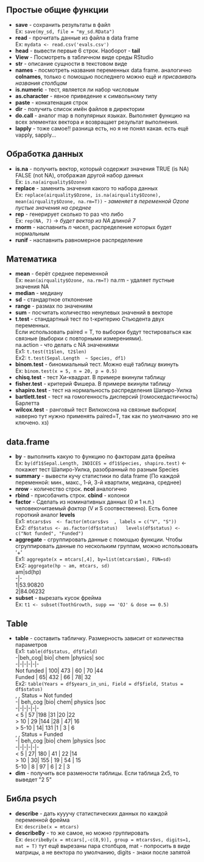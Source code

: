 ## Простые общие функции  
- **save** - сохранить результаты в файл  
Ex: `save(my_sd, file = "my_sd.RData")`  
- **read** - прочитать данные из файла в data frame  
Ex: `mydata <- read.csv('evals.csv')`  
- **head** - вывести первые 6 строк. Наоборот - **tail**  
- **View** - Посмотреть в табличном виде среды RStudio  
- **str** - описание сущности в текстовом виде  
- **names** - посмотреть названия переменных data frame. аналогично **colnames**, только с помощью последнего можно ещё и *присваивать названия столбцам*  
- **is.numeric** - тест, является ли набор числовым  
- **as.character** - явное приведение к символьному типу  
- **paste** - конкатенация строк  
- **dir** - получить список имён файлов в директории  
- **do.call** - аналог map в популярных языках. Выполняет функцию на всех элементах вектора и возвращает результат выполнения.  
- **lapply** - тоже самое!! разница есть, но я не понял какая. есть ещё vapply, sapply...  
## Обработка данных  
- **is.na** - получить вектор, который содержит значения TRUE (is NA) FALSE (not NA), отображая другой набор данных  
Ex: `is.na(airquality$Ozone)`  
- **replace** - заменить значения какого то набора данных   
Ex: `replace(airquality$Ozone, is.na(airquality$Ozone), mean(airquality$Ozone, na.rm=T))` - *заменяет в переменной Ozone пустые значения на среднее*  
- **rep** - генерирует сколько то раз что либо   
Ex: `rep(NA, 7)` -> *будет вектор из NA длиной 7*  
- **rnorm** - наспавнить *n* чисел, распределение которых будет нормальным  
- **runif** - наспавнить равномерное распределение  
## Математика  
- **mean** - берёт среднее переменной  
Ex: `mean(airquality$Ozone, na.rm=T)` na.rm - удаляет пустные значения NA  
- **median** - медиану  
- **sd** - стандартное отклонение  
- **range** - размах по значениям  
- **sum** - посчитать количество ненулевых значений в векторе  
- **t.test** - стандартный тест по t-критерию Стьюдента двух переменных.   
Если использовать paired = T, то выборки будут тестироваться как связные (выборки с повторными измерениями).  
na.action - что делать с NA значениями  
Ex1: `t.test(t1$len, t2$len)`  
Ex2: `t.test(Sepal.Length  ~ Species, df1)`  
- **binom.test** - биномиальный тест. Можно ещё таблицу вкинуть  
Ex: `binom.test(x = 5, n = 20, p = 0.5)`  
- **chisq.test** - тест Хи-квадрат. В примере вкинули таблицу  
- **fisher.test** - критерий Фишера. В примере вкинули таблицу  
- **shapiro.test** - тест на нормальность распределения Шапиро-Уилка  
- **bartlett.test** - тест на гомогенность дисперсий (гомоскедастичность) Барлетта  
- **wilcox.test** -  ранговый тест Вилкоксона на связные выборки( наверно тут нужно применять paired=T, так как по умолчанию это не ключено. хз)  
## data.frame  
- **by** - выполнить какую то функцию по факторам дата фрейма  
Ex: `by(df1$Sepal.Length, INDICES = df1$Species, shapiro.test)` <- покажет тест Шапиро-Уилка, разобранный по разным Species  
- **summary** - вывести кучу статистики по data frame (По каждой переменной: мин., макс., 1-й, 3-й квартили, медиана, среднее)  
- **nrow** - количество строк. **ncol** аналогично  
- **rbind** - присобачить строк. **cbind** - колонки  
- **factor** - Сделать из номинативных данных (0 и 1 н.п.) человекочитаемый *фактор* (V и S соотвественно). Есть более гороткий аналог **levels**   
Ex1: `mtcars$vs  <- factor(mtcars$vs  , labels = c("V", "S"))`  
Ex2: ```df$status <- as.factor(df$status)  
levels(df$status) <- c("Not funded", "Funded")```  
- **aggregate** -  сгруппировать данные с помощью функции. Чтобы сгруппировать данные по нескольким группам, можно использовать '+'  
Ex1: `aggregate(x = mtcars[,4], by=list(mtcars$am), FUN=sd)`  
Ex2: `aggregate(hp ~ am, mtcars, sd)`  
am|sd(hp)  
-|-  
1|53.90820  
2|84.06232  
- **subset** - вырезать кусок фрейма  
Ex: `t1 <- subset(ToothGrowth, supp == 'OJ' & dose == 0.5)`  
## Table  
- **table** - составить табличку. Размерность зависит от количества параметров  
Ex1: `table(df$status, df$field)`    
-|beh_cog| bio| chem |physics| soc  
-|-|-|-|-|-  
Not funded   |  100| 473  | 60    |  70  |44  
Funded        |  65| 432 |  66 |     78|  32  
Ex2: ```table(Years = df$years_in_uni, Field = df$field, Status = df$status)```  
, , Status = Not funded  
-|  beh_cog |bio| chem| physics |soc  
-|-|-|-|-|-  
  < 5      | 57 |198   |31      |20  |22  
\> 10    |  29 |144   |28  |    47|  16  
\> 5-10   |   14| 131    |1      | 3  | 6  
, , Status = Funded  
-|  beh_cog |bio| chem |physics |soc  
-|-|-|-|-|-  
  < 5    |   27| 180  | 41     | 22  |14  
  \> 10    |  30| 155  | 19  |    54 | 15  
  5-10  |     8 | 97  |  6      | 2  | 3  
- **dim** - получить все размености таблицы. Если таблица 2x5, то выведет "2 5"  
## Библа psych  
- **describe** - дать кууучу статистических данных по каждой переменной фрейма  
Ex: `describe(x = mtcars)`  
- **describeBy** - то же самое, но можно группировать  
Ex: `describeBy(x = mtcars[,-c(8,9)], group = mtcars$vs, digits=1, mat = T)` тут ещё вырезаны пара столбцов, mat - попросить в виде матрицы, а не вектора по умолчанию, digits - знаки после запятой  
